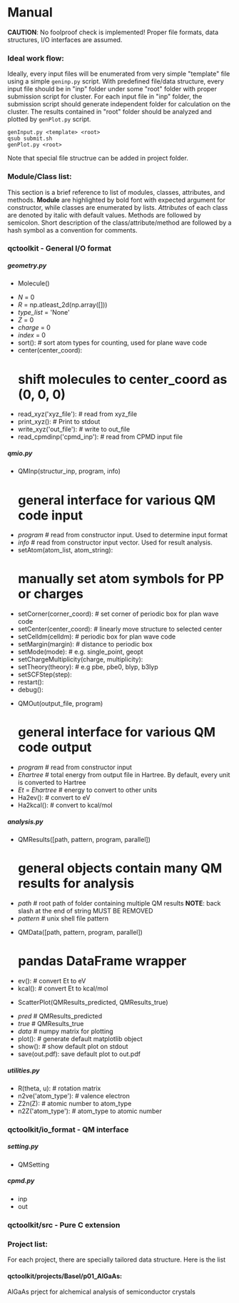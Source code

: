 Manual
======
**CAUTION**: No foolproof check is implemented! 
Proper file formats, data structures, I/O interfaces are assumed. 

### Ideal work flow:
Ideally, every input files will be enumerated from very simple
"template" file using a simple `geninp.py` script. 
With predefined file/data structure, every input
file should be in "inp" folder under some "root" folder 
with proper submission script for cluster. 
For each input file in "inp" folder, the submission script
should generate independent folder for calculation on the cluster.
The results contained in "root" folder should be 
analyzed and plotted by `genPlot.py` script.
```
genInput.py <template> <root>
qsub submit.sh
genPlot.py <root>
```
Note that special file structrue can be added in project folder.

### Module/Class list:
This section is a brief reference to list of modules, classes, 
attributes, and methods. **Module** are highlighted by bold
font with expected argument for constructor, while
classes are enumerated by lists. *Attributes* of each
class are denoted by italic with default values. 
Methods are followed by semicolon.
Short description of the class/attribute/method are followed
by a hash symbol as a convention for comments.


### qctoolkit - General I/O format

##### geometry.py

* Molecule()
 - *N* = 0
 - *R* = np.atleast\_2d(np.array([]))
 - *type\_list* = 'None'
 - *Z* = 0
 - *charge* = 0
 - *index* = 0
 - sort(): # sort atom types for counting, used for plane wave code
 - center(center\_coord): 
   # shift molecules to center\_coord as (0, 0, 0)
 - read\_xyz('xyz\_file'): # read from xyz\_file
 - print\_xyz(): # Print to stdout
 - write\_xyz('out\_file'): # write to out\_file
 - read\_cpmdinp('cpmd\_inp'): # read from CPMD input file

##### qmio.py

* QMInp(structur\_inp, program, info) 
  # general interface for various QM code input
 - *program* # read from constructor input. 
   Used to determine input format
 - *info* # read from constructor input vector.
   Used for result analysis.
 - setAtom(atom\_list, atom\_string): 
   # manually set atom symbols for PP or charges
 - setCorner(corner\_coord): # set corner of periodic box 
   for plan wave code
 - setCenter(center\_coord): # linearly move structure to 
   selected center
 - setCelldm(celldm): # periodic box for plan wave code
 - setMargin(margin): # distance to periodic box
 - setMode(mode): # e.g. single\_point, geopt
 - setChargeMultiplicity(charge, multiplicity):
 - setTheory(theory): # e.g pbe, pbe0, blyp, b3lyp
 - setSCFStep(step):
 - restart():
 - debug():
* QMOut(output\_file, program)
  # general interface for various QM code output
 - *program* # read from constructor input
 - *Ehartree* # total energy from output file in Hartree.
   By default, every unit is converted to Hartree
 - *Et* = *Ehartree* # energy to convert to other units
 - Ha2ev(): # convert to eV
 - Ha2kcal(): # convert to kcal/mol

##### analysis.py

* QMResults([path, pattern, program, parallel]) 
  # general objects contain many QM results for analysis
 - *path* # root path of folder containing multiple QM results
   **NOTE**: back slash at the end of string MUST BE REMOVED
 - *pattern* # unix shell file pattern
* QMData([path, pattern, program, parallel])
  # pandas DataFrame wrapper
 - ev(): # convert Et to eV
 - kcal(): # convert Et to kcal/mol
* ScatterPlot(QMResults\_predicted, QMResults\_true)
 - *pred* # QMResults\_predicted
 - *true* # QMResults\_true
 - *data* # numpy matrix for plotting
 - plot(): # generate default matplotlib object
 - show(): # show default plot on stdout
 - save(out.pdf): save default plot to out.pdf

##### utilities.py

 - R(theta, u): # rotation matrix
 - n2ve('atom\_type'): # valence electron
 - Z2n(Z): # atomic number to atom\_type
 - n2Z('atom\_type'): # atom\_type to atomic number

### qctoolkit/io\_format - QM interface

##### setting.py

* QMSetting

##### cpmd.py

* inp
* out

### qctoolkit/src - Pure C extension

### Project list:
For each project, there are specially tailored data structure.
Here is the list

#### qctoolkit/projects/Basel/p01\_AlGaAs:
AlGaAs prject for alchemical analysis of semiconductor crystals
